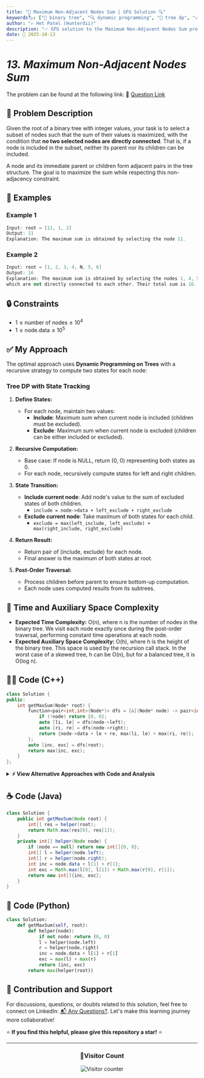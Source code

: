 ```yaml
---
title: "🌳 Maximum Non-Adjacent Nodes Sum | GFG Solution 🔍"
keywords🏷️: ["🌳 binary tree", "🔍 dynamic programming", "📍 tree dp", "📈 recursion", "📘 GFG", "🏁 competitive programming", "📚 DSA"]
author: "✍️ Het Patel (Hunterdii)"
description: "✅ GFG solution to the Maximum Non-Adjacent Nodes Sum problem: find maximum sum of nodes in a binary tree where no two adjacent nodes are selected using dynamic programming on trees. 🚀"
date: 📅 2025-10-13
---
```


# *13. Maximum Non-Adjacent Nodes Sum*

The problem can be found at the following link: 🔗 [Question Link](https://www.geeksforgeeks.org/problems/maximum-sum-of-non-adjacent-nodes/1)

## **🧩 Problem Description**

Given the root of a binary tree with integer values, your task is to select a subset of nodes such that the sum of their values is maximized, with the condition that **no two selected nodes are directly connected**. That is, if a node is included in the subset, neither its parent nor its children can be included.

A node and its immediate parent or children form adjacent pairs in the tree structure. The goal is to maximize the sum while respecting this non-adjacency constraint.

## **📘 Examples**

### Example 1

```cpp
Input: root = [11, 1, 2]
Output: 11
Explanation: The maximum sum is obtained by selecting the node 11.
```

### Example 2

```cpp
Input: root = [1, 2, 3, 4, N, 5, 6]
Output: 16
Explanation: The maximum sum is obtained by selecting the nodes 1, 4, 5 and 6, 
which are not directly connected to each other. Their total sum is 16.
```

## **🔒 Constraints**

* $1 \le \text{number of nodes} \le 10^4$
* $1 \le \text{node.data} \le 10^5$

## **✅ My Approach**

The optimal approach uses **Dynamic Programming on Trees** with a recursive strategy to compute two states for each node:

### **Tree DP with State Tracking**

1. **Define States:**
   * For each node, maintain two values:
     * **Include**: Maximum sum when current node is included (children must be excluded).
     * **Exclude**: Maximum sum when current node is excluded (children can be either included or excluded).

2. **Recursive Computation:**
   * Base case: If node is NULL, return (0, 0) representing both states as 0.
   * For each node, recursively compute states for left and right children.

3. **State Transition:**
   * **Include current node**: Add node's value to the sum of excluded states of both children.
     * `include = node->data + left_exclude + right_exclude`
   * **Exclude current node**: Take maximum of both states for each child.
     * `exclude = max(left_include, left_exclude) + max(right_include, right_exclude)`

4. **Return Result:**
   * Return pair of (include, exclude) for each node.
   * Final answer is the maximum of both states at root.

5. **Post-Order Traversal:**
   * Process children before parent to ensure bottom-up computation.
   * Each node uses computed results from its subtrees.

## 📝 Time and Auxiliary Space Complexity

* **Expected Time Complexity:** O(n), where n is the number of nodes in the binary tree. We visit each node exactly once during the post-order traversal, performing constant time operations at each node.
* **Expected Auxiliary Space Complexity:** O(h), where h is the height of the binary tree. This space is used by the recursion call stack. In the worst case of a skewed tree, h can be O(n), but for a balanced tree, it is O(log n).

## **🧑‍💻 Code (C++)**

```cpp
class Solution {
public:
    int getMaxSum(Node* root) {
        function<pair<int,int>(Node*)> dfs = [&](Node* node) -> pair<int,int> {
            if (!node) return {0, 0};
            auto [li, le] = dfs(node->left);
            auto [ri, re] = dfs(node->right);
            return {node->data + le + re, max(li, le) + max(ri, re)};
        };
        auto [inc, exc] = dfs(root);
        return max(inc, exc);
    }
};
```

<details>
<summary><b>⚡ View Alternative Approaches with Code and Analysis</b></summary>

## 📊 **2️⃣ Dynamic Programming with Memoization**

### 💡 Algorithm Steps:

1. Use a map to cache computed results for each node.
2. For each node, compute two states: including and excluding current node.
3. Return cached result if node is already processed.
4. Recursively solve for left and right subtrees with memoization.

```cpp
class Solution {
public:
    unordered_map<Node*, pair<int,int>> dp;
    int getMaxSum(Node* root) {
        if (!root) return 0;
        if (dp.count(root)) return max(dp[root].first, dp[root].second);
        getMaxSum(root->left);
        getMaxSum(root->right);
        int inc = root->data + (root->left ? dp[root->left].second : 0) + (root->right ? dp[root->right].second : 0);
        int exc = (root->left ? max(dp[root->left].first, dp[root->left].second) : 0) + (root->right ? max(dp[root->right].first, dp[root->right].second) : 0);
        dp[root] = {inc, exc};
        return max(inc, exc);
    }
};
```

### 📝 **Complexity Analysis:**

* **Time:** ⏱️ O(n) - Visit each node once
* **Auxiliary Space:** 💾 O(n) - HashMap storage for memoization

### ✅ **Why This Approach?**

* Avoids recomputation with caching
* Good for repeated queries on same tree
* Clear separation of state management

## 📊 **3️⃣ Bottom-Up Array Return**

### 💡 Algorithm Steps:

1. Post-order traversal returning array for each subtree.
2. Index 0 stores maximum sum including root.
3. Index 1 stores maximum sum excluding root.
4. Combine left and right results at each node.

```cpp
class Solution {
public:
    vector<int> solve(Node* root) {
        if (!root) return {0, 0};
        vector<int> l = solve(root->left);
        vector<int> r = solve(root->right);
        return {root->data + l[1] + r[1], max(l[0], l[1]) + max(r[0], r[1])};
    }
    int getMaxSum(Node* root) {
        vector<int> res = solve(root);
        return max(res[0], res[1]);
    }
};
```

### 📝 **Complexity Analysis:**

* **Time:** ⏱️ O(n) - Single traversal of tree
* **Auxiliary Space:** 💾 O(h) - Recursion stack height

### ✅ **Why This Approach?**

* Clean separation of helper and main function
* Easy to understand state representation
* Standard DP on trees pattern

## 📊 **4️⃣ Iterative Post-Order with Stack**

### 💡 Algorithm Steps:

1. Use stack to simulate post-order traversal iteratively.
2. Store state for each node in separate map.
3. Process children before parent to maintain bottom-up order.
4. Compute include and exclude states from children states.

```cpp
class Solution {
public:
    int getMaxSum(Node* root) {
        if (!root) return 0;
        stack<Node*> st;
        unordered_map<Node*, pair<int,int>> m;
        st.push(root);
        while (!st.empty()) {
            Node* node = st.top();
            if ((node->left && !m.count(node->left)) || (node->right && !m.count(node->right))) {
                if (node->right) st.push(node->right);
                if (node->left) st.push(node->left);
            } else {
                st.pop();
                int inc = node->data + (node->left ? m[node->left].second : 0) + (node->right ? m[node->right].second : 0);
                int exc = (node->left ? max(m[node->left].first, m[node->left].second) : 0) + (node->right ? max(m[node->right].first, m[node->right].second) : 0);
                m[node] = {inc, exc};
            }
        }
        return max(m[root].first, m[root].second);
    }
};
```

### 📝 **Complexity Analysis:**

* **Time:** ⏱️ O(n) - Each node visited once
* **Auxiliary Space:** 💾 O(n) - Stack and map storage

### ✅ **Why This Approach?**

* Avoids recursion stack overflow for deep trees
* More control over traversal order
* Useful when recursion depth is limited

## 🆚 **🔍 Comparison of Approaches**

| 🚀 **Approach**                    | ⏱️ **Time Complexity** | 💾 **Space Complexity** | ✅ **Pros**                        | ⚠️ **Cons**                           |
| ---------------------------------- | ---------------------- | ----------------------- | --------------------------------- | ------------------------------------- |
| 🎯 **Pair Return**                | 🟢 O(n)                | 🟢 O(h)                 | 🚀 Clean and concise              | 🔧 Modern C++ features required      |
| 💾 **Memoization**                | 🟢 O(n)                | 🟡 O(n)                 | 🔄 Reusable cache                 | 💾 Extra space for map               |
| 📊 **Array Return**               | 🟢 O(n)                | 🟢 O(h)                 | 📖 Clear state representation     | 🔧 Extra vector allocations          |
| 🔄 **Iterative**                  | 🟢 O(n)                | 🟡 O(n)                 | 🛡️ No recursion limit            | 🐌 Complex implementation            |

### 🏆 **Best Choice Recommendation**

| 🎯 **Scenario**                                    | 🎖️ **Recommended Approach**          | 🔥 **Performance Rating** |
| -------------------------------------------------- | ------------------------------------- | ------------------------- |
| 🏅 **Modern C++ competitive coding**                  | 🥇 **Pair Return**                   | ★★★★★                     |
| 📖 **Learning DP on trees**                           | 🥈 **Array Return**                  | ★★★★☆                     |
| 🔧 **Deep tree scenarios**                            | 🥉 **Iterative**                     | ★★★★☆                     |
| 🎯 **Multiple queries on same tree**                  | 🏅 **Memoization**                   | ★★★★☆                     |

</details>

## **☕ Code (Java)**

```java
class Solution {
    public int getMaxSum(Node root) {
        int[] res = helper(root);
        return Math.max(res[0], res[1]);
    }
    private int[] helper(Node node) {
        if (node == null) return new int[]{0, 0};
        int[] l = helper(node.left);
        int[] r = helper(node.right);
        int inc = node.data + l[1] + r[1];
        int exc = Math.max(l[0], l[1]) + Math.max(r[0], r[1]);
        return new int[]{inc, exc};
    }
}
```

## **🐍 Code (Python)**

```python
class Solution:
    def getMaxSum(self, root):
        def helper(node):
            if not node: return (0, 0)
            l = helper(node.left)
            r = helper(node.right)
            inc = node.data + l[1] + r[1]
            exc = max(l) + max(r)
            return (inc, exc)
        return max(helper(root))
```

## 🧠 Contribution and Support

For discussions, questions, or doubts related to this solution, feel free to connect on LinkedIn: [📬 Any Questions?](https://www.linkedin.com/in/patel-hetkumar-sandipbhai-8b110525a/). Let's make this learning journey more collaborative!

⭐ **If you find this helpful, please give this repository a star!** ⭐

---

<div align="center">
  <h3><b>📍Visitor Count</b></h3>
</div>

<p align="center">
  <img src="https://visitor-badge.laobi.icu/badge?page_id=Hunterdii.GeeksforGeeks-POTD" alt="Visitor counter" />
</p>
